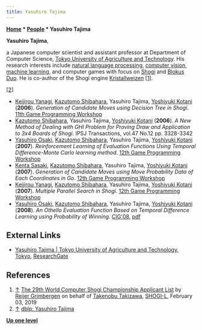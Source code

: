 ```yaml
---
title: Yasuhiro Tajima
---
```

**[Home](Home "Home") \* [People](People "People") \* Yasuhiro Tajima**


**Yasuhiro Tajima**,  

a Japanese computer scientist and assistant professor at Department of Computer Science, [Tokyo University of Agriculture and Technology](https://en.wikipedia.org/wiki/Tokyo_University_of_Agriculture_and_Technology). 
His research interests include [natural language processing](https://en.wikipedia.org/wiki/Natural_language_processing), [computer vision](https://en.wikipedia.org/wiki/Computer_vision), [machine learning](Learning "Learning"), and computer games with focus on [Shogi](Shogi "Shogi") and [Blokus Duo](https://en.wikipedia.org/wiki/Blokus#Blokus_Duo.2FTravel_Blokus). He is co-author of the Shogi engine [Kristallweizen](Kristallweizen "Kristallweizen") <a id="cite-note-1" href="#cite-ref-1">[1]</a>.






<a id="cite-note-2" href="#cite-ref-2">[2]</a>



* [Keijirou Yanagi](index.php?title=Keijirou_Yanagi&action=edit&redlink=1 "Keijirou Yanagi (page does not exist)"), [Kazutomo Shibahara](Kazutomo_Shibahara "Kazutomo Shibahara"), Yasuhiro Tajima, [Yoshiyuki Kotani](Yoshiyuki_Kotani "Yoshiyuki Kotani") (**2006**). *Generation of Candidate Moves using Decision Tree in Shogi*. [11th Game Programming Workshop](Conferences#GPW "Conferences")
* [Kazutomo Shibahara](Kazutomo_Shibahara "Kazutomo Shibahara"), Yasuhiro Tajima, [Yoshiyuki Kotani](Yoshiyuki_Kotani "Yoshiyuki Kotani") (**2006**). *A New Method of Dealing with GHI Problem for Proving Draw and Application to 3x4 Boards of Shogi*. IPSJ Transactions, vol.47 No.12 pp. 3328-3342
* [Yasuhiro Osaki](Yasuhiro_Osaki "Yasuhiro Osaki"), [Kazutomo Shibahara](Kazutomo_Shibahara "Kazutomo Shibahara"), Yasuhiro Tajima, [Yoshiyuki Kotani](Yoshiyuki_Kotani "Yoshiyuki Kotani") (**2007**). *Reinforcement Learning of Evaluation Functions Using Temporal Difference-Monte Carlo learning method*. [12th Game Programming Workshop](Conferences#GPW "Conferences")
* [Kenta Sasaki](index.php?title=Kenta_Sasaki&action=edit&redlink=1 "Kenta Sasaki (page does not exist)"), [Kazutomo Shibahara](Kazutomo_Shibahara "Kazutomo Shibahara"), Yasuhiro Tajima, [Yoshiyuki Kotani](Yoshiyuki_Kotani "Yoshiyuki Kotani") (**2007**). *Generation of Candidate Moves using Move Probability Data of Each Coordinates in Go*. [12th Game Programming Workshop](Conferences#GPW "Conferences")
* [Keijirou Yanagi](index.php?title=Keijirou_Yanagi&action=edit&redlink=1 "Keijirou Yanagi (page does not exist)"), [Kazutomo Shibahara](Kazutomo_Shibahara "Kazutomo Shibahara"), Yasuhiro Tajima, [Yoshiyuki Kotani](Yoshiyuki_Kotani "Yoshiyuki Kotani") (**2007**). *Multiple Parallel Search in Shogi*. [12th Game Programming Workshop](Conferences#GPW "Conferences")
* [Yasuhiro Osaki](Yasuhiro_Osaki "Yasuhiro Osaki"), [Kazutomo Shibahara](Kazutomo_Shibahara "Kazutomo Shibahara"), Yasuhiro Tajima, [Yoshiyuki Kotani](Yoshiyuki_Kotani "Yoshiyuki Kotani") (**2008**). *An Othello Evaluation Function Based on Temporal Difference Learning using Probability of Winning*. [CIG'08](http://www.csse.uwa.edu.au/cig08/Proceedings/toc.html), [pdf](http://www.csse.uwa.edu.au/cig08/Proceedings/papers/8010.pdf)


## External Links


* [Yasuhiro Tajima | Tokyo University of Agriculture and Technology, Tokyo](https://www.researchgate.net/profile/Yasuhiro_Tajima), [ResearchGate](https://en.wikipedia.org/wiki/ResearchGate)


## References


1. <a id="cite-ref-1" href="#cite-note-1">↑</a> [The 29th World Computer Shogi Championship Applicant List](https://groups.google.com/d/msg/shogi-l/qL5i9rYFXyw/TqDOnZZSDAAJ) by [Reijer Grimbergen](Reijer_Grimbergen "Reijer Grimbergen") on behalf of [Takenobu Takizawa](Takenobu_Takizawa "Takenobu Takizawa"), [SHOGI-L](Computer_Chess_Forums "Computer Chess Forums"), February 03, 2019
2. <a id="cite-ref-2" href="#cite-note-2">↑</a> [dblp: Yasuhiro Tajima](https://dblp.uni-trier.de/pers/hd/t/Tajima:Yasuhiro.html)

**[Up one level](People "People")**







 
